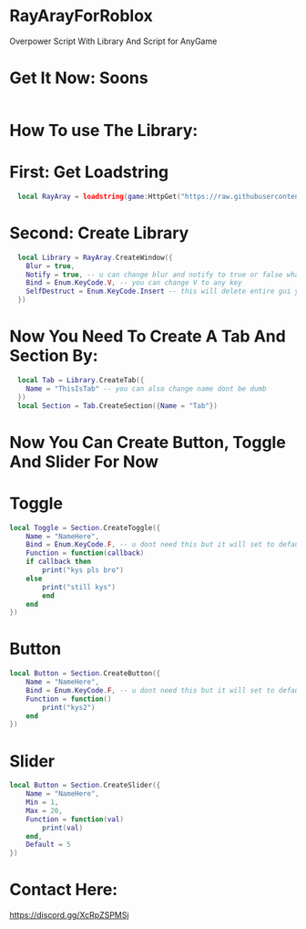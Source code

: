 # RayArayForRoblox
Overpower Script With Library And Script for AnyGame
# Get It Now: Soons
```lua

```

# How To use The Library:

# First: Get Loadstring
```lua
  local RayAray = loadstring(game:HttpGet("https://raw.githubusercontent.com/IlikeScript1234/RayArayForRoblox.lua/main/GuiLibrary.lua", true))()
```

# Second: Create Library
```lua
  local Library = RayAray.CreateWindow({
  	Blur = true,
  	Notify = true, -- u can change blur and notify to true or false whatever you want
  	Bind = Enum.KeyCode.V, -- you can change V to any key
  	SelfDestruct = Enum.KeyCode.Insert -- this will delete entire gui you can also change this
  })
```

# Now You Need To Create A Tab And Section By:
```lua
  local Tab = Library.CreateTab({
  	Name = "ThisIsTab" -- you can also change name dont be dumb
  })
  local Section = Tab.CreateSection({Name = "Tab"})
```

# Now You Can Create Button, Toggle And Slider For Now

# Toggle
```lua
local Toggle = Section.CreateToggle({
	Name = "NameHere",
	Bind = Enum.KeyCode.F, -- u dont need this but it will set to default as none
	Function = function(callback)
	if callback then
		print("kys pls bro")
	else
		print("still kys")
		end
	end	
})
```

# Button
```lua
local Button = Section.CreateButton({
	Name = "NameHere",
	Bind = Enum.KeyCode.F, -- u dont need this but it will set to default as none
	Function = function()
		print("kys2")
	end	
})
```
# Slider
```lua
local Button = Section.CreateSlider({
    Name = "NameHere",
    Min = 1,
    Max = 20,
    Function = function(val)
        print(val)
    end,
    Default = 5
})
```

# Contact Here:

https://discord.gg/XcRpZSPMSj
